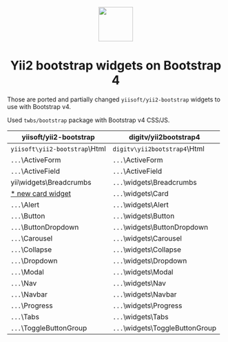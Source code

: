 <p align="center">
    <a href="http://getbootstrap.com/" target="_blank">
        <img src="https://getbootstrap.com/assets/brand/bootstrap-solid.svg" width="80px" height="80px">
    </a>
    <h1 align="center">Yii2 bootstrap widgets on Bootstrap 4</h1>
</p>


Those are ported and partially changed `yiisoft/yii2-bootstrap` widgets to use with Bootstrap v4.

Used `twbs/bootstrap` package with Bootstrap v4 CSS/JS.

|yiisoft/yii2-bootstrap         |digitv/yii2bootstrap4              |
|-------------------------------|-----------------------------------|
|`yiisoft\yii2-bootstrap`\Html  |`digitv\yii2bootstrap4`\Html       |
|`...`\ActiveForm               |`...`\ActiveForm                   |
|`...`\ActiveField              |`...`\ActiveField                  |
|yii\widgets\Breadcrumbs        |`...`\widgets\Breadcrumbs          |
|[* new card widget](http://getbootstrap.com/docs/4.0/components/card/)|`...`\widgets\Card|
|`...`\Alert                    |`...`\widgets\Alert                |
|`...`\Button                   |`...`\widgets\Button               |
|`...`\ButtonDropdown           |`...`\widgets\ButtonDropdown       |
|`...`\Carousel                 |`...`\widgets\Carousel             |
|`...`\Collapse                 |`...`\widgets\Collapse             |
|`...`\Dropdown                 |`...`\widgets\Dropdown             |
|`...`\Modal                    |`...`\widgets\Modal                |
|`...`\Nav                      |`...`\widgets\Nav                  |
|`...`\Navbar                   |`...`\widgets\Navbar               |
|`...`\Progress                 |`...`\widgets\Progress             |
|`...`\Tabs                     |`...`\widgets\Tabs                 |
|`...`\ToggleButtonGroup        |`...`\widgets\ToggleButtonGroup    |
